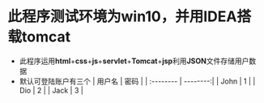 # 此程序测试环境为win10，并用IDEA搭载tomcat

+ 此程序运用**html**+**css**+**js**+**servlet**+**Tomcat**+**jsp**利用**JSON**文件存储用户数据
+ 默认可登陆账户有三个
  | 用户名     |    密码  | 
  | :-------- | --------:|
  | John      |    1     |
  | Dio       |    2     |
  | Jack      |    3     |